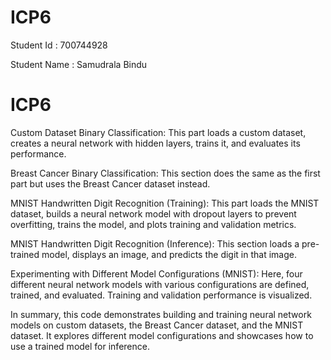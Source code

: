 # ICP6
Student Id : 700744928

Student Name : Samudrala Bindu
# ICP6
Custom Dataset Binary Classification: This part loads a custom dataset, creates a neural network with hidden layers, trains it, and evaluates its performance.

Breast Cancer Binary Classification: This section does the same as the first part but uses the Breast Cancer dataset instead.

MNIST Handwritten Digit Recognition (Training): This part loads the MNIST dataset, builds a neural network model with dropout layers to prevent overfitting, trains the model, and plots training and validation metrics.

MNIST Handwritten Digit Recognition (Inference): This section loads a pre-trained model, displays an image, and predicts the digit in that image.

Experimenting with Different Model Configurations (MNIST): Here, four different neural network models with various configurations are defined, trained, and evaluated. Training and validation performance is visualized.

In summary, this code demonstrates building and training neural network models on custom datasets, the Breast Cancer dataset, and the MNIST dataset. It explores different model configurations and showcases how to use a trained model for inference.
